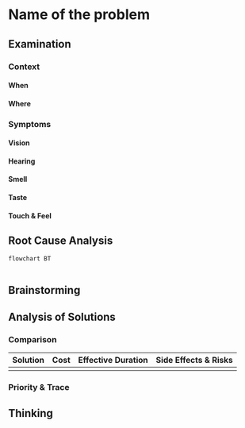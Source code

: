 # Name of the problem

## Examination
[problem overview]: #
[a problem can be the output or input of a process. For output, it can be a bad output. For input, it can be a waste of resources]: #

### Context

#### When
[Specification: year, season, daytime, during & after some events, duration]: #

#### Where
[Localization]: #

### Symptoms
[avoid biases]: #
[comparison between actuation and expectation]: #
[collect evidence used by hypothesis built in the root cause analysis phrase]: #
[specification: location, degree]: #

#### Vision

#### Hearing

#### Smell

#### Taste

#### Touch & Feel

## Root Cause Analysis
[backward cause reasoning for general problems]: #
[interactions: failed good OR bad OR side effects]: #
[recursive trouble shooting for engineering problems to an atomic level (build hypothesis, use evidence (examination  + unit tests))]: #

```mermaid
flowchart BT
	
```
## Brainstorming
[removal of touchable physical objects is applicable]: #
[replacement V.S repair. Localize the problem to an atomic level where fixing it components is more expensive than replacing it as a whole]: #
 
## Analysis of Solutions

### Comparison
| Solution | Cost | Effective Duration | Side Effects & Risks |
| --- | --- | --- | --- |
|||||

### Priority & Trace

## Thinking
[Lessons learned from this experience]: #


<!--stackedit_data:
eyJoaXN0b3J5IjpbLTE5NzE4MjAzMjMsNzExOTY5NzUxLDIwMz
k1NzAzMCwxMDM0MjI4ODIxLC0xMTM2MDI4MTkzLDExMTI0ODc4
NzFdfQ==
-->